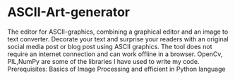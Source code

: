 # ASCII-Art-generator
The editor for ASCII-graphics, combining a graphical editor and an image to text converter. Decorate your text and surprise your readers with an original social media post or blog post using ASCII graphics. The tool does not require an internet connection and can work offline in a browser.
OpenCv, PIL,NumPy are some of the libraries I have used to write my code.
Prerequisites:
Basics of Image Processing and efficient in Python language
